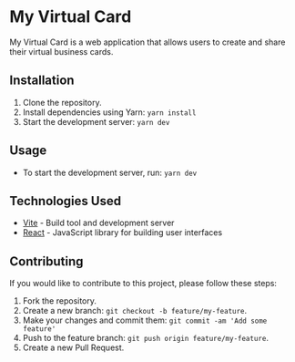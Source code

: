 # My Virtual Card

My Virtual Card is a web application that allows users to create and share their virtual business cards.

## Installation

1. Clone the repository.
2. Install dependencies using Yarn: `yarn install`
3. Start the development server: `yarn dev`

## Usage

- To start the development server, run: `yarn dev`

## Technologies Used

- [Vite](https://vitejs.dev/) - Build tool and development server
- [React](https://reactjs.org/) - JavaScript library for building user interfaces

## Contributing

If you would like to contribute to this project, please follow these steps:

1. Fork the repository.
2. Create a new branch: `git checkout -b feature/my-feature`.
3. Make your changes and commit them: `git commit -am 'Add some feature'`
4. Push to the feature branch: `git push origin feature/my-feature`.
5. Create a new Pull Request.

